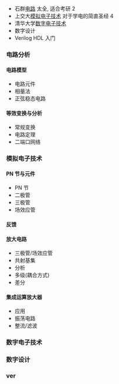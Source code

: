 - 石群[电路](https://www.bilibili.com/video/BV1F7411a7iV) 太全, 适合考研 2
- 上交大[模拟电子技术](https://www.bilibili.com/video/BV1Gt411b7Zq) 对于学电的简直圣经 4
- 清华大学[数字电子技术](https://www.bilibili.com/video/BV18p411Z7ce) 
- 数字设计
- Verilog HDL 入门


### 电路分析

#### 电路模型

- 电路元件
- 相量法
- 正弦稳态电路

#### 等效变换与分析

- 常规变换
- 电路定理
- 二端口网络

### 模拟电子技术

#### PN 节与元件

- PN 节
- 二极管
- 三极管
- 场效应管

#### 反馈

#### 放大电路

- 三极管/场效应管
- 共射基集
- 分析
- 多级(耦合方式)
- 差分

#### 集成运算放大器

- 应用
- 振荡电路
- 整流/滤波

### 数字电子技术

### 数字设计

### ver